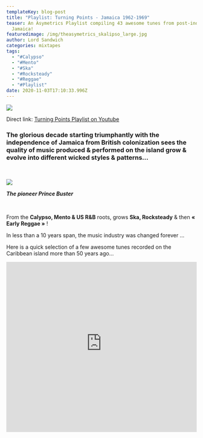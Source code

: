 ```yaml
---
templateKey: blog-post
title: "Playlist: Turning Points - Jamaica 1962-1969"
teaser: An Asymetrics Playlist compiling 43 awesome tunes from post-independance
  Jamaica!
featuredimage: /img/theasymetrics_skalipso_large.jpg
author: Lord Sandwich
categories: mixtapes
tags:
  - "#Calypso"
  - "#Mento"
  - "#Ska"
  - "#Rocksteady"
  - "#Reggae"
  - "#Playlist"
date: 2020-11-03T17:10:33.996Z
---
```

![](/img/theasymetrics_skalipso_small.jpg)

Direct link: [Turning Points Playlist on Youtube](https://www.youtube.com/playlist?list=PLZtgNolXlRSSbJiYujks9W19BLbn5Ah-N)

### The glorious decade starting triumphantly with the independence of Jamaica from British colonization sees the quality of music produced & performed on the island grow & evolve into different wicked styles & patterns…

<br>

![](/img/theasymetrics_prince_buster_small.jpg)

***The pioneer Prince Buster***

***<br>***

From the **Calypso, Mento & US R&B** roots, grows **Ska, Rocksteady** & then **« Early Reggae »** !

In less than a 10 years span, the music industry was changed forever …

Here is a quick selection of a few awesome tunes recorded on the Caribbean island more than 50 years ago…

<iframe width="100%" height="450" src="https://www.youtube-nocookie.com/embed/videoseries?list=PLZtgNolXlRSSbJiYujks9W19BLbn5Ah-N" frameborder="0" allow="accelerometer; autoplay; clipboard-write; encrypted-media; gyroscope; picture-in-picture" allowfullscreen></iframe>